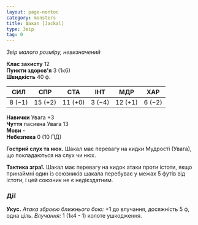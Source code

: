 ```yaml
---
layout: page-nontoc
category: monsters
title: Шакал [Jackal]
type: Звір
tag: 0
---
```


_Звір малого розміру, невизначений_

**Клас захисту** 12    
**Пункти здоров'я** 3 (1к6)    
**Швидкість** 40 ф.

| СИЛ    | СПР     | СТА     | ІНТ    | МДР     | ХАР    |
| ------ | ------- | ------- | ------ | ------- | ------ |
| 8 (−1) | 15 (+2) | 11 (+0) | 3 (−4) | 12 (+1) | 6 (−2) |

**Навички** Увага +3    
**Чуття** пасивна Увага 13    
**Мови** -    
**Небезпека** 0 (10 ПД)

**Гострий слух та нюх.** Шакал має перевагу на кидки Мудрості (Увага), що покладаються на слух чи нюх.    

**Тактика зграї.** Шакал має перевагу на кидок атаки проти істоти, якщо принаймні один із союзників шакала перебуває у межах 5 футів від істоти, і цей союзник не є недієздатним.

### Дії
**Укус.** _Атака зброєю ближнього бою:_ +1 до влучання, досяжність 5 ф, одна ціль. _Влучання:_ 1 (1к4 - 1) колоте ушкодження. 

